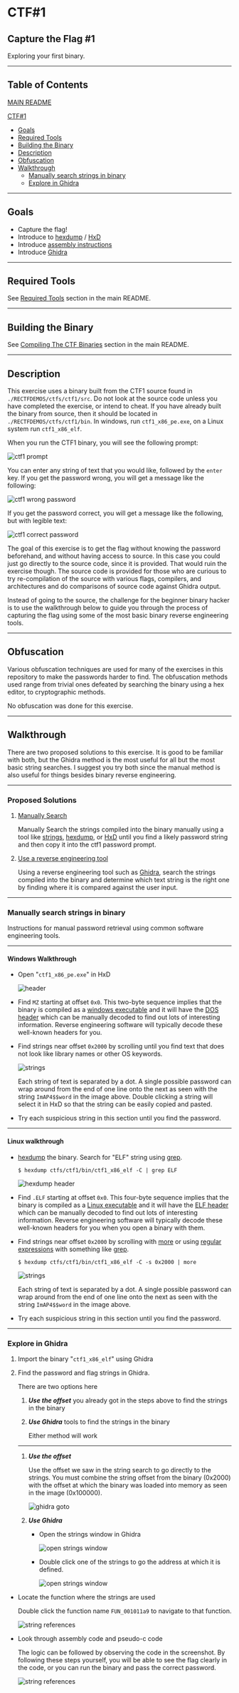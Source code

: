 # CTF#1 #

## Capture the Flag #1 ##

Exploring your first binary.

---

## Table of Contents ##

[MAIN README](../../README.md)

[CTF#1](#ctf\#1)

- [Goals](#goals)
- [Required Tools](#required-tools)
- [Building the Binary](#building-the-binary)
- [Description](#description)
- [Obfuscation](#obfuscation)
- [Walkthrough](#walkthrough)
  - [Manually search strings in binary](#manually-search-strings-in-binary)
  - [Explore in Ghidra](#explore-in-ghidra)

---

## Goals ##

- Capture the flag!
- Introduce to [hexdump](https://linux.die.net/man/1/hexdump) / [HxD](https://mh-nexus.de/en/hxd/)
- Introduce [assembly instructions](https://en.wikipedia.org/wiki/Assembly_language)
- Introduce [Ghidra](https://ghidra-sre.org/)

---

## Required Tools ##

See [Required Tools](../../README.md#Required-Tools) section in the main README.

---

## Building the Binary ##

See [Compiling The CTF Binaries](../../README.md#Compiling-The-CTF-Binaries) section in the main README.

---

## Description ##

This exercise uses a binary built from the CTF1 source found in `./RECTFDEMOS/ctfs/ctf1/src`. Do not look at the source code unless you have completed the exercise, or intend to cheat. If you have already built the binary from source, then it should be located in `./RECTFDEMOS/ctfs/ctf1/bin`. In windows, run `ctf1_x86_pe.exe`, on a Linux system run `ctf1_x86_elf`.

When you run the CTF1 binary, you will see the following prompt:

![ctf1 prompt](readme_files/ctf1_prompt.png)

You can enter any string of text that you would like, followed by the `enter` key. If you get the password wrong, you will get a message like the following:

![ctf1 wrong password](readme_files/ctf1_wrong_password.gif)

If you get the password correct, you will get a message like the following, but with legible text:

![ctf1 correct password](readme_files/ctf1_correct_password.png)

The goal of this exercise is to get the flag without knowing the password beforehand, and without having access to source. In this case you could just go directly to the source code, since it is provided. That would ruin the exercise though. The source code is provided for those who are curious to try re-compilation of the source with various flags, compilers, and architectures and do comparisons of source code against Ghidra output.

Instead of going to the source, the challenge for the beginner binary hacker is to use the walkthrough below to guide you through the process of capturing the flag using some of the most basic binary reverse engineering tools.

---

## Obfuscation ##

Various obfuscation techniques are used for many of the exercises in this repository to make the passwords harder to find. The obfuscation methods used range from trivial ones defeated by searching the binary using a hex editor, to cryptographic methods.

No obfuscation was done for this exercise.

---

## Walkthrough ##

There are two proposed solutions to this exercise. It is good to be familiar with both, but the Ghidra method is the most useful for all but the most basic string searches. I suggest you try both since the manual method is also useful for things besides binary reverse engineering.

---

### Proposed Solutions ###

1. [Manually Search](#Manually-search-strings-in-binary)

    Manually Search the strings compiled into the binary manually using a tool like [strings](https://linux.die.net/man/1/strings), [hexdump](https://linux.die.net/man/1/hexdump), or [HxD](https://mh-nexus.de/en/hxd/) until you find a likely password string and then copy it into the ctf1 password prompt.

2. [Use a reverse engineering tool](#Explore-in-Ghidra)

    Using a reverse engineering tool such as [Ghidra](https://ghidra-sre.org/), search the strings compiled into the binary and determine which text string is the right one by finding where it is compared against the user input.

---

### Manually search strings in binary ###

Instructions for manual password retrieval using common software engineering tools.

---

#### Windows Walkthrough ####

- Open "`ctf1_x86_pe.exe`" in HxD

    ![header](readme_files/x86_pe_hxd_header.png)

- Find `MZ` starting at offset `0x0`. This two-byte sequence implies that the binary is compiled as a [windows executable](https://en.wikipedia.org/wiki/Portable_Executable) and it will have the [DOS header](https://en.wikipedia.org/wiki/DOS_MZ_executable) which can be manually decoded to find out lots of interesting information. Reverse engineering software will typically decode these well-known headers for you.

- Find strings near offset `0x2000` by scrolling until you find text that does not look like library names or other OS keywords.

    ![strings](readme_files/x86_pe_hxd_strings.png)

    Each string of text is separated by a dot. A single possible password can wrap around from the end of one line onto the next as seen with the string `ImAP4$$word` in the image above. Double clicking a string will select it in HxD so that the string can be easily copied and pasted.

- Try each suspicious string in this section until you find the password.

---

#### Linux walkthrough ####

- [hexdump](https://man7.org/linux/man-pages/man1/hexdump.1.html) the binary. Search for "ELF" string using [grep](https://man7.org/linux/man-pages/man1/grep.1.html).

    `$ hexdump ctfs/ctf1/bin/ctf1_x86_elf -C | grep ELF`

    ![hexdump header](readme_files/x86_elf_hexdump.png)

- Find `.ELF` starting at offset `0x0`. This four-byte sequence implies that the binary is compiled as a [Linux executable](https://en.wikipedia.org/wiki/Executable_and_Linkable_Format) and it will have the [ELF header](https://en.wikipedia.org/wiki/Executable_and_Linkable_Format#File_header) which can be manually decoded to find out lots of interesting information. Reverse engineering software will typically decode these well-known headers for you when you open a binary with them.

- Find strings near offset `0x2000` by scrolling with [more](https://man7.org/linux/man-pages/man1/more.1.html) or using [regular expressions](https://en.wikipedia.org/wiki/Regular_expression) with something like [grep](https://man7.org/linux/man-pages/man1/grep.1.html).

    `$ hexdump ctfs/ctf1/bin/ctf1_x86_elf -C -s 0x2000 | more`

    ![strings](readme_files/x86_elf_strings.png)

    Each string of text is separated by a dot. A single possible password can wrap around from the end of one line onto the next as seen with the string `ImAP4$$word` in the image above.

- Try each suspicious string in this section until you find the password.

---

### Explore in Ghidra ###

1. Import the binary "`ctf1_x86_elf`" using Ghidra

2. Find the password and flag strings in Ghidra.

    There are two options here

    1. ***Use the offset*** you already got in the steps above to find the strings in the binary

    2. ***Use Ghidra*** tools to find the strings in the binary

        Either method will work

    ---

    1. ***Use the offset***

        Use the offset we saw in the string search to go directly to the strings. You must combine the string offset from the binary (0x2000) with the offset at which the binary was loaded into memory as seen in the image (0x100000).

        ![ghidra goto](readme_files/x86_elf_ghidra_goto.png)

    2. ***Use Ghidra***

        - Open the strings window in Ghidra

            ![open strings window](readme_files/x86_elf_ghidra_open_strings_window.png)

        - Double click one of the strings to go the address at which it is defined.

            ![open strings window](readme_files/x86_elf_ghidra_strings_window.png)

- Locate the function where the strings are used

    Double click the function name `FUN_001011a9` to navigate to that function.

    ![string references](readme_files/x86_elf_ghidra_string_xrefs.png)

- Look through assembly code and pseudo-c code

    The logic can be followed by observing the code in the screenshot. By following these steps yourself, you will be able to see the flag clearly in the code, or you can run the binary and pass the correct password.

    ![string references](readme_files/x86_elf_ghidra_function.png)

